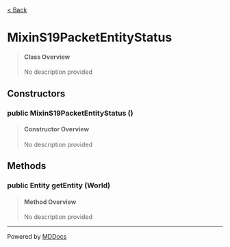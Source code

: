 [< Back](../README.md)
# MixinS19PacketEntityStatus #
>#### Class Overview ####
>No description provided
## Constructors ##
### public MixinS19PacketEntityStatus () ###
>#### Constructor Overview ####
>No description provided
>
## Methods ##
### public Entity getEntity (World) ###
>#### Method Overview ####
>No description provided
>

---
Powered by [MDDocs](https://github.com/VRCube/MDDocs)